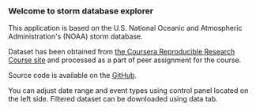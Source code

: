 ### Welcome to storm database explorer

This application is based on the U.S. National Oceanic and Atmospheric Administration's (NOAA) storm database.

Dataset has been obtained from [the Coursera Reproducible Research Course site](https://d396qusza40orc.cloudfront.net/repdata%2Fdata%2FStormData.csv.bz2) and processed as a part of peer assignment for the course.

Source code is available on the [GitHub](https://github.com/jelly1029/developing-data-products-shiny).

You can adjust date range and event types using control panel located on the left side. Filtered dataset can be downloaded using data tab.
